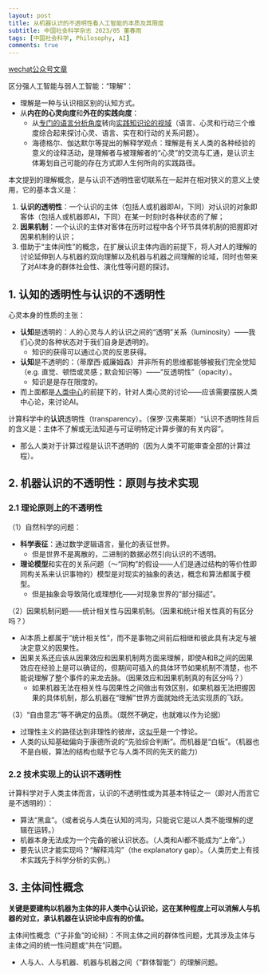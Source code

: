 ```yaml
---
layout: post
title: 从机器认识的不透明性看人工智能的本质及其限度
subtitle: 中国社会科学杂志 2023/05 董春雨
tags: [中国社会科学, Philosophy, AI]
comments: true
---
```


[wechat公众号文章](https://mp.weixin.qq.com/s/kN3DTKBroPjNEIvL_FoSlg)

区分强人工智能与弱人工智能：“理解”：
* 理解是一种与认识相区别的认知方式。
* 从**内在的心灵向度**和**外在的实践向度**：
  * 从<u>专门的语言分析角度</u>转向<u>实践知识论的视域</u>（<h>语言、心灵和行动三个维度综合起来探讨心灵、语言、实在和行动的关系问题</h>）。
  * 海德格尔、伽达默尔等提出的解释学观点：理解是有关人类的各种经验的意义的诠释活动，是理解者与被理解者的“心灵”的交流与汇通，是认识主体筹划自己可能的存在方式即人生何所向的实践路径。

本文提到的理解概念，是与认识不透明性密切联系在一起并在相对狭义的意义上使用，它的基本含义是：
1. **认识的透明性**：一个认识的主体（包括人或机器即AI，下同）对认识的对象即客体（包括人或机器即AI，下同）在某一时刻t时各种状态的了解；
2. **因果机制**：一个认识的主体对客体在历时过程中各个环节具体机制的把握即对因果机制的认识；
3. 借助于“主体间性”的概念，在扩展认识主体内涵的前提下，将人对人的理解的讨论延伸到人与机器的双向理解以及机器与机器之间理解的论域，同时也带来了对AI本身的群体社会性、演化性等问题的探讨。


## 1. 认知的透明性与认识的不透明性

心灵本身的性质的主张：
* **认知**是透明的：人的心灵与人的认识之间的“透明”关系（luminosity）——我们心灵的各种状态对于我们自身是透明的。
  * 知识的获得可以通过心灵的反思获得。
* **认知**是不透明的：（蒂摩西·威廉姆森）并非所有的思维都能够被我们完全觉知（e.g. 直觉、顿悟或灵感；默会知识等）——“反透明性”（opacity）。
  * 知识是是存在限度的。
* 而上面都是<u>人类中心</u>的前提下的，针对人类心灵的讨论——应该需要摆脱人类中心论，来讨论AI。

计算科学中的**认识**透明性（transparency）。（保罗·汉弗莱斯）“认识不透明性背后的含义是：主体不了解或无法知道与可证明特定计算步骤的有关内容”。
* 那么人类对于计算过程是认识不透明的（因为人类不可能审查全部的计算过程）。

## 2. 机器认识的不透明性：原则与技术实现

### 2.1 理论原则上的不透明性

（1）自然科学的问题：
* **科学表征**：通过数学逻辑语言，量化的表征世界。
  * 但是世界不是离散的，二进制的数据必然引向认识的不透明。
* **理论模型**和实在的关系问题（～“同构”的假设——人们是通过结构的等价性即同构关系来认识事物的）模型是对现实的抽象的表达，概念和算法都属于模型。
  * 但是抽象会导致简化或理想化——对现象世界的“部分描述”。

（2）因果机制问题——统计相关性与因果机制。（<n>因果和统计相关性真的有区分吗？</n>）
* AI本质上都属于“统计相关性”，而不是事物之间前后相继和彼此具有决定与被决定意义的因果性。
* 因果关系还应该从因果效应和因果机制两方面来理解，即使A和B之间的因果效应在经验上是可以确证的，但期间可插入的具体环节如果机制不清楚，也不能说理解了整个事件的来龙去脉。（<n>因果效应和因果机制真的有区分吗？</n>）
  * 如果机器无法在相关性与因果性之间做出有效区别，如果机器无法把握因果的具体机制，那么机器在“理解”世界方面就始终无法实现质的飞跃。

（3）“自由意志”等不确定的品质。（<n>既然不确定，也就难以作为论据</n>）
* 过理性主义的路径达到非理性的彼岸，这<u>似乎</u>是一个悖论。
* 人类的认知基础偏向于康德所说的“先验综合判断”。而机器是“白板”。（<n>机器也不是白板，算法的结构也赋予它与人类不同的先天的能力</n>）

### 2.2 技术实现上的认识不透明性

计算科学对于人类主体而言，认识的不透明性或为其基本特征之一（即对人而言它是不透明的）：

* 算法“黑盒”。（<n>或者说与人类在认知的鸿沟，只能说它是以人类不能理解的逻辑在运转。</n>）
* 机器本身无法成为一个完备的被认识状态。（<n>人类和AI都不能成为“上帝”。</n>）
* 要先认识才能实现吗？“解释鸿沟”（the explanatory gap）。（<n>人类历史上有技术实践先于科学分析的实例。</n>）

## 3. 主体间性概念

**<h>关键是要建构以机器为主体的非人类中心认识论，这在某种程度上可以消解人与机器的对立，承认机器在认识论中应有的价值。</h>**

主体间性概念（“子非鱼”的论辩）：不同主体之间的群体性问题，尤其涉及主体与主体之间的统一性问题或“共在”问题。
* 人与人、人与机器、机器与机器之间（“群体智能”）的理解问题。
